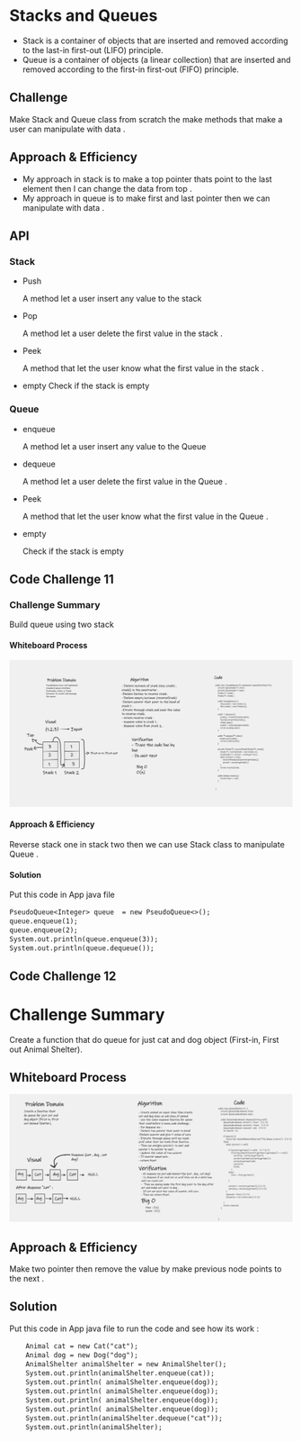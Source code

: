 # Stacks and Queues
- Stack is a container of objects that are inserted and removed according to the last-in first-out (LIFO) principle.
- Queue is a container of objects (a linear collection) that are inserted and removed according to the first-in first-out (FIFO) principle.

## Challenge
Make Stack and Queue class from scratch the make methods that make a user can manipulate with data . 

## Approach & Efficiency
- My approach in stack is to make a top pointer thats point to the last element then I can change the data from top . 
- My approach in queue is to make first and last pointer then we can manipulate with data . 

## API
### Stack 
- Push 

    A method let a user insert any value to the stack 
- Pop

  A method let a user delete the first value in the stack . 

- Peek

    A method that let the user know what the first value in the stack .

- empty 
    Check if the stack is empty 

### Queue
- enqueue

  A method let a user insert any value to the Queue
- dequeue

  A method let a user delete the first value in the Queue .

- Peek

  A method that let the user know what the first value in the Queue .

- empty

  Check if the stack is empty 


## Code Challenge 11 

### Challenge Summary
Build queue using two stack 

#### Whiteboard Process
![Whiteboard Process](./app/src/main/resources/Whiteboard.png)

#### Approach & Efficiency
Reverse stack one in stack two then we can use Stack class to manipulate Queue . 

#### Solution
Put this code in App java file  

    PseudoQueue<Integer> queue  = new PseudoQueue<>();
    queue.enqueue(1);
    queue.enqueue(2);
    System.out.println(queue.enqueue(3));
    System.out.println(queue.dequeue());


## Code Challenge 12 
# Challenge Summary
Create a function that do queue for just cat and dog object (First-in, First out Animal Shelter).

## Whiteboard Process
![Whiteboard Process](./app/src/main/resources/Whiteboard-2.png)

## Approach & Efficiency
Make two pointer then remove the value by make previous node points to the next .

## Solution
Put this code in App java file to run the code and see how its work : 

        Animal cat = new Cat("cat");
        Animal dog = new Dog("dog");
        AnimalShelter animalShelter = new AnimalShelter();
        System.out.println(animalShelter.enqueue(cat));
        System.out.println( animalShelter.enqueue(dog));
        System.out.println( animalShelter.enqueue(dog));
        System.out.println( animalShelter.enqueue(dog));
        System.out.println( animalShelter.enqueue(dog));
        System.out.println(animalShelter.dequeue("cat"));
        System.out.println(animalShelter);


